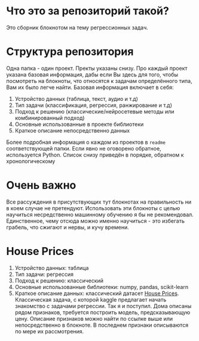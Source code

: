 # Что это за репозиторий такой?

Это сборник блокнотом на тему регрессионных задач.

# Структура репозитория 

Одна папка - один проект. Пректы указаны снизу. Про каждый проект указана базовая информация, дабы если Вы здесь для того, чтобы посмотреть на блокноты, что относятся к задачам определённого типа, Вам их было легче найти. Базовая информация включает в себя:
1. Устройство данных (таблица, текст, аудио и т.д)
2. Тип задачи (классификация, регрессия, ранжирование и т.д)
3. Подход к решению (классические/нейросетевые методы или комбинированный подход) 
4. Основные использованные в проекте библиотеки
5. Краткое описание непосредственно данных

Более подробная информация о каждом из проектов в `readme` соответствующей папки. Если явно не оговорено обратное, используется Python. Список снизу приведён в порядке, обратном к хронологическому

# Очень важно
Все рассуждения в присутствующих тут блокнотах на правильность ни в коем случае не претендуют. Использовать эти блокноты с целью научиться несредственно машинному обучению я бы не рекомендовал. Единственное, чему отсюда можно именно научиться - это избегать грабель, что сжигают и нервы, и кучу времени.

# House Prices
1. Устройство данных: таблица
2. Тип задачи: регрессия
3. Подход к решению: классический
4. Основные использованные библиотеки: numpy, pandas, scikit-learn
5. Краткое описание данных: классический датасет [House Prices](https://www.kaggle.com/c/house-prices-advanced-regression-techniques). Классическая задача, с которой kaggle предлагает начать знакомство с задачами регрессии. Так я и поступил. Дома описаны рядом признаков, требуется построить модель, предсказывающую цену. Описание признаков можно найти по ссылке выше или непосредственно в блокноте. В последнем признаки описываются по мере их рассмотрения.


